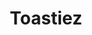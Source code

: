 ---
layout: post
title: Toastiez
description: Chez Toast Diddlies
image: assets/images/toastie.jpg
recipes: 
- name : Cheesey Pizza Toastie
  ingredients:
    - Two slices of Bread
    - Mature cheddar
    - Ketchup
    - Oreggeano
    - Frankfurter
    - Sweetcorn (Optional)
    - Red Onion (Optional)

  method:
    - Lightly toast bread
    - Schmeer ketchup on bread as saucy base
    - Sprinkle orgegano generously
    - Slice and spread frankfurter
    - Pile grated chez everywhere (aim for bread)
    - Grill on high until golden
---